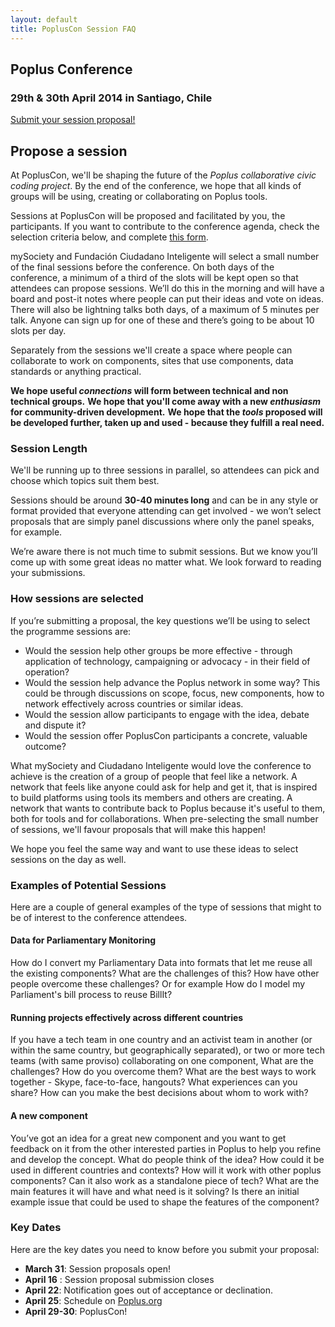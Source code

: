 ```yaml
---
layout: default
title: PoplusCon Session FAQ
---
```


<div class="clipped">
  <h2>Poplus Conference</h2>
  <h3>29th & 30th April 2014 in Santiago, Chile</h3>
</div>

<div class="center">
  <a class="btn-red" href="https://docs.google.com/forms/d/1pnQCs-Uok2rd4AhwNhVC9ZUxBygqBJjgOlmWp1MxCNI/viewform">Submit your session proposal!</a>
</div>

## Propose a session

At PoplusCon, we'll be shaping the future of the *Poplus collaborative civic coding project*. By the end of the conference, we hope that all kinds of groups will be using, creating or collaborating on Poplus tools.

Sessions at PoplusCon will be proposed and facilitated by you, the participants. If you want to contribute to the conference agenda, check the selection criteria below, and complete [this form][form].

mySociety and Fundación Ciudadano Inteligente will select a small number of the final sessions before the conference.  On both days of the conference, a minimum of a third of the slots will be kept open so that attendees can propose sessions. We’ll do this in the morning and will have a board and post-it notes where people can put their ideas and vote on ideas. There will also be lightning talks both days, of a maximum of 5 minutes per talk. Anyone can sign up for one of these and there’s going to be about 10 slots per day.


Separately from the sessions we'll create a space where people can collaborate to work on components, sites that use components, data standards or anything practical. 

**We hope useful *connections* will form between technical and non technical groups.**
**We hope that you'll come away with a new *enthusiasm* for community-driven development.**
**We hope that the *tools* proposed will be developed further, taken up and used - because they fulfill a real need.** 



### Session Length
We'll be running up to three sessions in parallel, so attendees can pick and choose which topics suit them best. 

Sessions should be around **30-40 minutes long** and can be in any style or format provided that everyone attending can get involved - we won’t select proposals that are simply panel discussions where only the panel speaks, for example.

We’re aware there is not much time to submit sessions. But we know you’ll come up with some great ideas no matter what. We look forward to reading your submissions.

### How sessions are selected

If you’re submitting a proposal, the key questions we’ll be using to select the programme sessions are:

+ Would the session help other groups be more effective - through application of technology, campaigning or advocacy - in their field of operation?
+ Would the session help advance the Poplus network in some way? This could be through discussions on scope, focus, new components, how to network effectively across countries or similar ideas.
+ Would the session allow participants to engage with the idea, debate and dispute it?
+ Would the session offer PoplusCon participants a concrete, valuable outcome?

What mySociety and Ciudadano Inteligente would love the conference to achieve is the creation of a group of people that feel like a network. A network that feels like anyone could ask for help and get it, that is inspired to build platforms using tools its members and others are creating. A network that wants to contribute back to Poplus because it's useful to them, both for tools and for collaborations. When pre-selecting the small number of sessions, we'll favour proposals that will make this happen! 

We hope you feel the same way and want to use these ideas to select sessions on the day as well.

### Examples of Potential Sessions

Here are a couple of general examples of the type of sessions that might to be of interest to the conference attendees.

#### Data for Parliamentary Monitoring
How do I convert my Parliamentary Data into formats that let me reuse all the existing components?  What are the challenges of this?  How have other people overcome these challenges? Or for example How do I model my Parliament's bill process to reuse BillIt? 


#### Running projects effectively across different countries
If you have a tech team in one country and an activist team in another (or within the same country, but geographically separated), or two or more tech teams (with same proviso) collaborating on one component, What are the challenges? How do you overcome them? What are the best ways to work together - Skype, face-to-face, hangouts? What experiences can you share? How can you make the best decisions about whom to work with? 

#### A new component
You’ve got an idea for a great new component and you want to get feedback on it from the other interested parties in Poplus to help you refine and develop the concept. What do people think of the idea? How could it be used in different countries and contexts? How will it work with other poplus components? Can it also work as a standalone piece of tech? What are the main features it will have and what need is it solving? Is there an initial example issue that could be used to shape the features of the component?

### Key Dates

Here are the key dates you need to know before you submit your proposal:

+ **March 31**: Session proposals open!
+ **April 16** : Session proposal submission closes
+ **April 22**: Notification goes out of acceptance or declination. 
+ **April 25**: Schedule on [Poplus.org][poplus.org]
+ **April 29-30**: PoplusCon!


[poplus.org]: http://poplus.org/index.html
[form]: https://docs.google.com/forms/d/1pnQCs-Uok2rd4AhwNhVC9ZUxBygqBJjgOlmWp1MxCNI/viewform


